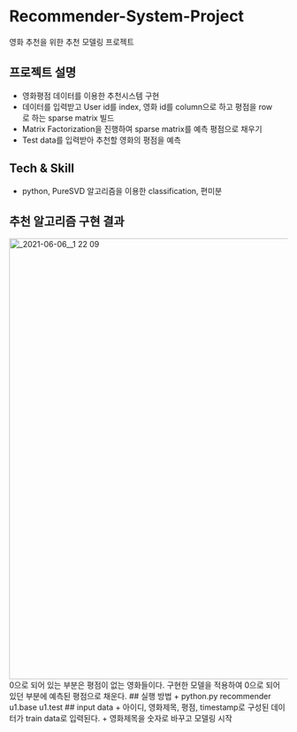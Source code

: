 # Recommender-System-Project
영화 추천을 위한 추천 모델링 프로젝트

## 프로젝트 설명
  + 영화평점 데이터를 이용한 추천시스템 구현
  + 데이터를 입력받고 User id를 index, 영화 id를 column으로 하고 평점을 row로 하는 sparse matrix 빌드
  + Matrix Factorization을 진행하여 sparse matrix를 예측 평점으로 채우기
  + Test data를 입력받아 추천할 영화의 평점을 예측
## Tech & Skill
  + python, PureSVD 알고리즘을 이용한 classification, 편미분
## 추천 알고리즘 구현 결과
<img width="796" alt="_2021-06-06__1 22 09" src="https://user-images.githubusercontent.com/83147205/165778383-4c452a87-a4ea-4f71-b596-2566b9c6c1a0.png">
0으로 되어 있는 부분은 평점이 없는 영화들이다.
구현한 모델을 적용하여 0으로 되어 있던 부분에 예측된 평점으로 채운다.
## 실행 방법
  + python.py recommender u1.base u1.test
## input data
  + 아이디, 영화제목, 평점, timestamp로 구성된 데이터가 train data로 입력된다.
  + 영화제목을 숫자로 바꾸고 모델링 시작
